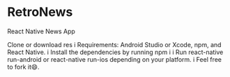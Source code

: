 # RetroNews
React Native News App 

Clone or download res
i Requirements: Android Studio or Xcode, npm, and React Native.
i Install the dependencies by running npm i
i Run react-native run-android or react-native run-ios depending on your platform.
i Feel free to fork it😄.
